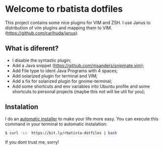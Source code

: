 Welcome to rbatista dotfiles
============================

This project contains some nice plugins for VIM and ZSH.
I use Janus to distribution of vim plugins and mapping them to VIM.
(https://github.com/carlhuda/janus).

What is diferent?
-----------------

 - I disable the syntastic plugin;
 - Add a Java snippet (https://github.com/msanders/snipmate.vim);
 - Add File type to ident Java Programs with 4 spaces;
 - Add solarized plugin for terminal and VIM;
 - Add a fix for solarized plugin for gnome-terminal;
 - Add some shortcuts and env variables into Ubuntu profile and some
   shortcuts to personal projects (maybe this not will be util for you);

Instalation
-----------
I do an [automatic
installer](https://github.com/rbatista/dotfiles/blob/master/tools/install.sh) to make your life more easy. You can
execute this command in your terminal to automatic instalation:

```bash
$ curl -Lo- https://bit.ly/rbatista-dotfiles | bash
```

If you dont trust me, sorry!
